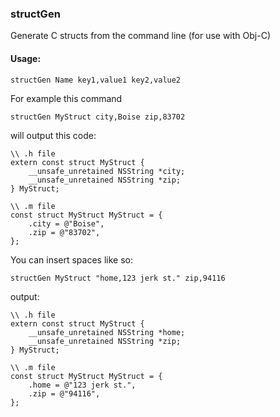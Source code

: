 ### structGen

Generate C structs from the command line (for use with Obj-C)

#### Usage:

```
structGen Name key1,value1 key2,value2
```

For example this command 

```
structGen MyStruct city,Boise zip,83702
```

will output this code:

```
\\ .h file
extern const struct MyStruct {
	__unsafe_unretained NSString *city;
	__unsafe_unretained NSString *zip;
} MyStruct;

\\ .m file
const struct MyStruct MyStruct = {
	.city = @"Boise",
	.zip = @"83702",
};
```

You can insert spaces like so:

```
structGen MyStruct "home,123 jerk st." zip,94116
```

output:

```
\\ .h file
extern const struct MyStruct {
	__unsafe_unretained NSString *home;
	__unsafe_unretained NSString *zip;
} MyStruct;

\\ .m file
const struct MyStruct MyStruct = {
	.home = @"123 jerk st.",
	.zip = @"94116",
};
```
